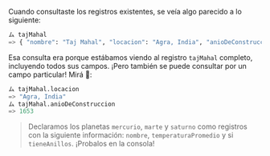 Cuando consultaste los registros existentes, se veía algo parecido a lo siguiente:

```python
ム tajMahal
=> { "nombre": "Taj Mahal", "locacion": "Agra, India", "anioDeConstruccion": 1653 }
```

Esa consulta era porque estábamos viendo al registro `tajMahal` completo, incluyendo todos sus campos. ¡Pero también se puede consultar por un campo particular! Mirá :eyes::

```python
ム tajMahal.locacion
=> "Agra, India"
ム tajMahal.anioDeConstruccion
=> 1653
```

> Declaramos los planetas `mercurio`, `marte` y `saturno` como registros con la siguiente información: `nombre`, `temperaturaPromedio` y si `tieneAnillos`. ¡Probalos en la consola!
